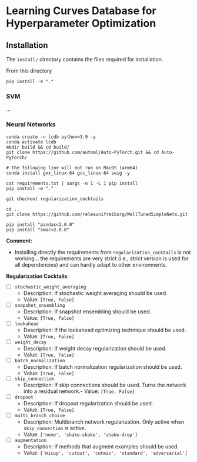 # Learning Curves Database for Hyperparameter Optimization

## Installation

The `install/` directory contains the files required for installation.

From this directory

```console
pip install -e "."
```

### SVM

...

### Neural Networks


```console
conda create -n lcdb python=3.9 -y
conda activate lcdb
mkdir build && cd build/
git clone https://github.com/automl/Auto-PyTorch.git && cd Auto-PyTorch/

# The following line will not run on MacOS (arm64)
conda install gxx_linux-64 gcc_linux-64 swig -y

cat requirements.txt | xargs -n 1 -L 1 pip install
pip install -e "."

git checkout regularization_cocktails

cd ..
git clone https://github.com/releaunifreiburg/WellTunedSimpleNets.git
```

```
pip install "pandas<2.0.0"
pip install "smac<2.0.0"
```

**Comment**:
- Installing directly the requirements from `regularization_cocktails` is not working... the requirements are very strict (i.e., strict version is used for all dependencies) and can hardly adapt to other environments.


**Regularization Cocktails**:
- [ ] `stochastic_weight_averaging`
    - Description: If stochastic weight averaging should be used.
    - Value: `[True, False]`
- [ ] `snapshot_ensembling`
    - Description: If snapshot ensembling should be used.
    - Value: `[True, False]`
- [ ] `lookahead`
    - Description: If the lookahead optimizing technique should be used.
    - Value: `[True, False]`
- [ ] `weight_decay`
    - Description: If weight decay regularization should be used.
    - Value: `[True, False]`
- [ ] `batch_normalization`
    - Description: If batch normalization regularization should be used.
    - Value: `[True, False]`
- [ ] `skip_connection`
    - Description: If skip connections should be used. Turns the network into a residual network.- Value: `[True, False]`
- [ ] `dropout` 
    - Description: If dropout regularization should be used.
    - Value: `[True, False]`
- [ ] `multi_branch_choice`
    - Description: Multibranch network regularization. Only active when `skip_connection` is active.
    - Value: `['none', 'shake-shake', 'shake-drop']`
- [ ] `augmentation`
    - Description: If methods that augment examples should be used.
    - Value: `['mixup', 'cutout', 'cutmix', 'standard', 'adversarial']`
